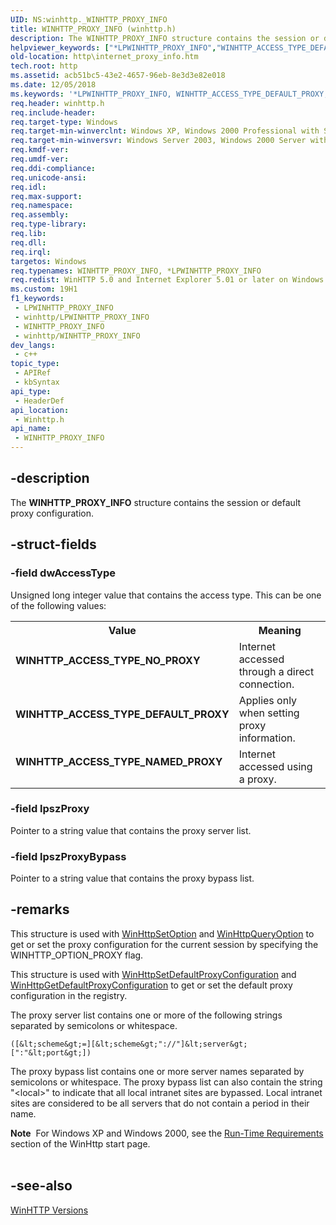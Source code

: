 ```yaml
---
UID: NS:winhttp._WINHTTP_PROXY_INFO
title: WINHTTP_PROXY_INFO (winhttp.h)
description: The WINHTTP_PROXY_INFO structure contains the session or default proxy configuration.
helpviewer_keywords: ["*LPWINHTTP_PROXY_INFO","WINHTTP_ACCESS_TYPE_DEFAULT_PROXY","WINHTTP_ACCESS_TYPE_NAMED_PROXY","WINHTTP_ACCESS_TYPE_NO_PROXY","WINHTTP_PROXY_INFO","WINHTTP_PROXY_INFO structure [HTTP]","WINHTTP_PROXY_INFOW","http.internet_proxy_info","winhttp/WINHTTP_PROXY_INFO","winhttp_internet_proxy_info_structure"]
old-location: http\internet_proxy_info.htm
tech.root: http
ms.assetid: acb51bc5-43e2-4657-96eb-8e3d3e82e018
ms.date: 12/05/2018
ms.keywords: '*LPWINHTTP_PROXY_INFO, WINHTTP_ACCESS_TYPE_DEFAULT_PROXY, WINHTTP_ACCESS_TYPE_NAMED_PROXY, WINHTTP_ACCESS_TYPE_NO_PROXY, WINHTTP_PROXY_INFO, WINHTTP_PROXY_INFO structure [HTTP], WINHTTP_PROXY_INFOW, http.internet_proxy_info, winhttp/WINHTTP_PROXY_INFO, winhttp_internet_proxy_info_structure'
req.header: winhttp.h
req.include-header: 
req.target-type: Windows
req.target-min-winverclnt: Windows XP, Windows 2000 Professional with SP3 [desktop apps only]
req.target-min-winversvr: Windows Server 2003, Windows 2000 Server with SP3 [desktop apps only]
req.kmdf-ver: 
req.umdf-ver: 
req.ddi-compliance: 
req.unicode-ansi: 
req.idl: 
req.max-support: 
req.namespace: 
req.assembly: 
req.type-library: 
req.lib: 
req.dll: 
req.irql: 
targetos: Windows
req.typenames: WINHTTP_PROXY_INFO, *LPWINHTTP_PROXY_INFO
req.redist: WinHTTP 5.0 and Internet Explorer 5.01 or later on Windows XP and Windows 2000.
ms.custom: 19H1
f1_keywords:
 - LPWINHTTP_PROXY_INFO
 - winhttp/LPWINHTTP_PROXY_INFO
 - WINHTTP_PROXY_INFO
 - winhttp/WINHTTP_PROXY_INFO
dev_langs:
 - c++
topic_type:
 - APIRef
 - kbSyntax
api_type:
 - HeaderDef
api_location:
 - Winhttp.h
api_name:
 - WINHTTP_PROXY_INFO
---
```


## -description

The <b>WINHTTP_PROXY_INFO</b> structure contains the session or default proxy configuration.

## -struct-fields

### -field dwAccessType

Unsigned long integer value that contains the access type. This can be one of the following values: 

<table>
<tr>
<th>Value</th>
<th>Meaning</th>
</tr>
<tr>
<td width="40%"><a id="WINHTTP_ACCESS_TYPE_NO_PROXY"></a><a id="winhttp_access_type_no_proxy"></a><dl>
<dt><b>WINHTTP_ACCESS_TYPE_NO_PROXY</b></dt>
</dl>
</td>
<td width="60%">
Internet accessed through a direct connection. 

</td>
</tr>
<tr>
<td width="40%"><a id="WINHTTP_ACCESS_TYPE_DEFAULT_PROXY"></a><a id="winhttp_access_type_default_proxy"></a><dl>
<dt><b>WINHTTP_ACCESS_TYPE_DEFAULT_PROXY</b></dt>
</dl>
</td>
<td width="60%">
Applies only when setting proxy information. 

</td>
</tr>
<tr>
<td width="40%"><a id="WINHTTP_ACCESS_TYPE_NAMED_PROXY"></a><a id="winhttp_access_type_named_proxy"></a><dl>
<dt><b>WINHTTP_ACCESS_TYPE_NAMED_PROXY</b></dt>
</dl>
</td>
<td width="60%">
Internet accessed using a proxy. 

</td>
</tr>
</table>

### -field lpszProxy

Pointer to a string value that contains the proxy server list.

### -field lpszProxyBypass

Pointer to a string value that contains the proxy bypass list.

## -remarks

This structure is used with 
<a href="/windows/desktop/api/winhttp/nf-winhttp-winhttpsetoption">WinHttpSetOption</a> and 
<a href="/windows/desktop/api/winhttp/nf-winhttp-winhttpqueryoption">WinHttpQueryOption</a> to get or set the proxy configuration for the current session by specifying the WINHTTP_OPTION_PROXY flag.

This structure is used with 
<a href="/windows/desktop/api/winhttp/nf-winhttp-winhttpsetdefaultproxyconfiguration">WinHttpSetDefaultProxyConfiguration</a> and 
<a href="/windows/desktop/api/winhttp/nf-winhttp-winhttpgetdefaultproxyconfiguration">WinHttpGetDefaultProxyConfiguration</a> to get or set the default proxy configuration in the registry.

The proxy server list contains one or more of the following strings separated by semicolons or whitespace.



``` syntax
([&lt;scheme&gt;=][&lt;scheme&gt;"://"]&lt;server&gt;[":"&lt;port&gt;])

```

The proxy bypass list contains one or more server names separated by semicolons or whitespace.  The proxy bypass list can also contain the string "&lt;local&gt;" to indicate that all local intranet sites are bypassed.  Local intranet sites are considered to be all servers that do not contain a period in their name.

<div class="alert"><b>Note</b>  For Windows XP and Windows 2000, see the <a href="/windows/desktop/WinHttp/winhttp-start-page">Run-Time Requirements</a> section of the WinHttp start page.</div>
<div> </div>

## -see-also

<a href="/windows/desktop/WinHttp/winhttp-versions">WinHTTP
		  Versions</a>
